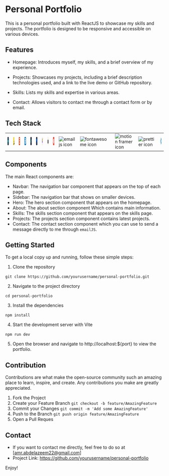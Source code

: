# Personal Portfolio

This is a personal portfolio built with ReactJS to showcase my skills and projects. The portfolio is designed to be responsive and accessible on various devices.

## Features

- Homepage: Introduces myself, my skills, and a brief overview of my experience.

- Projects: Showcases my projects, including a brief description technologies used, and a link to the live demo or GitHub repository.

- Skills: Lists my skills and expertise in various areas.

- Contact: Allows visitors to contact me through a contact form or by email.

## Tech Stack
<table>
  <tr>
    <td><img src="https://raw.githubusercontent.com/tandpfun/skill-icons/de91fca307a83d75fc5b1f6ce24540454acead41/icons/React-Dark.svg" alt="react icon" title="ReactJS" width="26" height="26"></td>
    <td><img src="https://raw.githubusercontent.com/tandpfun/skill-icons/de91fca307a83d75fc5b1f6ce24540454acead41/icons/JavaScript.svg" alt="javascript icon" title="JavaScript" width="26" height="26"></td>
    <td><img src="https://raw.githubusercontent.com/tandpfun/skill-icons/de91fca307a83d75fc5b1f6ce24540454acead41/icons/HTML.svg" alt="html5 icon" title="HTML5" width="26" height="26"></td>
    <td><img src="https://raw.githubusercontent.com/tandpfun/skill-icons/de91fca307a83d75fc5b1f6ce24540454acead41/icons/CSS.svg" alt="css icon" title="CSS3" width="26" height="26"></td>
    <td><img src="https://raw.githubusercontent.com/tandpfun/skill-icons/de91fca307a83d75fc5b1f6ce24540454acead41/icons/TailwindCSS-Dark.svg" alt="tailwind icon" title="TailwindCSS" width="26" height="26"></td>
    <td><img src="https://raw.githubusercontent.com/tandpfun/skill-icons/de91fca307a83d75fc5b1f6ce24540454acead41/icons/MaterialUI-Dark.svg" alt="materialui icon"  title="MaterialUI" width="26" height="26"></td>
    <td><img src="https://raw.githubusercontent.com/tandpfun/skill-icons/de91fca307a83d75fc5b1f6ce24540454acead41/icons/Vite-Light.svg" alt="vite icon" title="Vite" width="26" height="26"></td>
    <td><img src="https://raw.githubusercontent.com/tandpfun/skill-icons/de91fca307a83d75fc5b1f6ce24540454acead41/icons/Vercel-Light.svg" alt="vercel icon" title="Vercel" width="26" height="26"></td>
    <td><img src="https://raw.githubusercontent.com/tandpfun/skill-icons/de91fca307a83d75fc5b1f6ce24540454acead41/icons/Git.svg" alt="git icon" title="Git" width="26" height="26"></td>
    <td><img src="https://www.emailjs.com/logo.png" alt="emailjs icon" title="EmailJS" width="26" height="26"></td>
    <td><img src="https://pbs.twimg.com/profile_images/1491038861224517637/s-H1KgWO_400x400.png" alt="fontawesome icon" title="FontAwesome" width="26" height="26"></td>
    <td><img src="https://framerusercontent.com/images/48ha9ZR9oZQGQ6gZ8YUfElP3T0A.png" alt="motion framer icon" title="Motion Framer" width="26" height="26"></td>
    <td><img src="https://prettier.io/icon.png" alt="prettier icon" title="Prettier" width="26" height="26"></td>
    <td><img src="https://raw.githubusercontent.com/tandpfun/skill-icons/de91fca307a83d75fc5b1f6ce24540454acead41/icons/VSCode-Light.svg" alt="vscode icon" title="VSCode" width="26" height="26"></td>
  </tr>
</table>

## Components

The main React components are:

* Navbar: The navigation bar component that appears on the top of each page.
* Sidebar: The navigation bar that shows on smaller devices.
* Hero: The hero section component that appears on the homepage.
* About: The about section component Which contains main information.
* Skills: The skills section component that appears on the skills page.
* Projects: The projects section component contains latest projects.
* Contact: The contact section component which you can use to send a message directly to me through `emailJS`.

## Getting Started

To get a local copy up and running, follow these simple steps:

1. Clone the repository

```
git clone https://github.com/yourusername/personal-portfolio.git
```
2. Navigate to the project directory

```
cd personal-portfolio
```
3. Install the dependencies

```
npm install
```
4. Start the development server with Vite

```
npm run dev
```
5. Open the browser and navigate to http://localhost:${port} to view the portfolio.

## Contribution

Contributions are what make the open-source community such an amazing place to learn, inspire, and create. Any contributions you make are greatly appreciated.

1. Fork the Project
2. Create your Feature Branch `git checkout -b feature/AmazingFeature`
3. Commit your Changes `git commit -m 'Add some AmazingFeature'`
4. Push to the Branch `git push origin feature/AmazingFeature`
5. Open a Pull Reques

## Contact
- If you want to contact me directly, feel free to do so at [amr.abdelazeem22@gmail.com]
- Project Link: https://github.com/yourusername/personal-portfolio

Enjoy!
